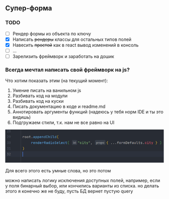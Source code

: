 ## Супер-форма

### TODO

- [ ] Рендер формы из объекта по ключу
- [x] Написать ~~рендеры~~ классы для остальных типов полей
- [x] Навесить ~~простой~~ как в react вывод изменений в консоль
- [ ] ...
- [ ] Зарелизить фреймворк и заработать на дошик

### Всегда мечтал написать свой фреймворк на js?

Что хотим показать этим (на текущий момент):
1. Умение писать на ванильном js
2. Разбивать код на модули
3. Разбивать код на куски
4. Писать документацию в коде и readme.md
5. Аннотировать аргументы функций (надеюсь у тебя норм IDE и ты это видишь)
6. Подгружаем стили, т.к. нам не все равно на UI

![annotations](img/annotations.png)

Для всего этого есть умные слова, но это потом

можно написать логику исключения доступных полей, например, если у поля бинарный выбор, или кончились варианты из списка. но делать этого я конечно же не буду, пусть БД вернет пустую query